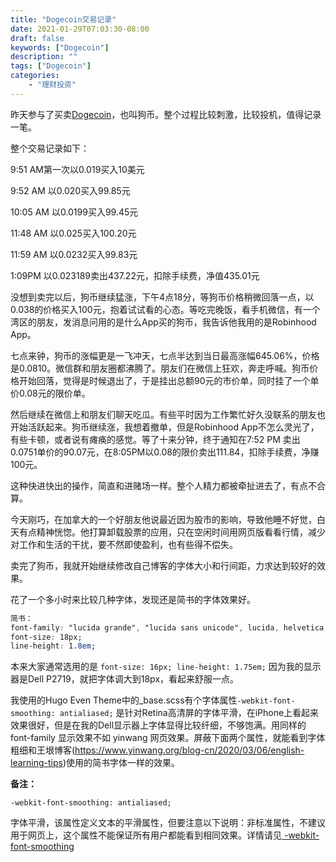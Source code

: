 ```yaml
---
title: "Dogecoin交易记录"
date: 2021-01-29T07:03:30-08:00
draft: false
keywords: ["Dogecoin"]
description: ""
tags: ["Dogecoin"]
categories: 
    - "理财投资"
---
```


昨天参与了买卖[Dogecoin](https://zh.wikipedia.org/wiki/%E5%A4%9A%E5%90%89%E5%B8%81)，也叫狗币。整个过程比较刺激，比较投机，值得记录一笔。

整个交易记录如下：
<!-- more -->

9:51 AM第一次以0.019买入10美元

9:52 AM 以0.020买入99.85元

10:05 AM 以0.0199买入99.45元

11:48 AM 以0.025买入100.20元

11:59 AM 以0.0232买入99.83元

1:09PM 以0.023189卖出437.22元，扣除手续费，净值435.01元

没想到卖完以后，狗币继续猛涨，下午4点18分，等狗币价格稍微回落一点，以0.038的价格买入100元，抱着试试看的心态。等吃完晚饭，看手机微信，有一个湾区的朋友，发消息问用的是什么App买的狗币，我告诉他我用的是Robinhood App。

七点来钟，狗币的涨幅更是一飞冲天，七点半达到当日最高涨幅645.06%，价格是0.0810。微信群和朋友圈都沸腾了。朋友们在微信上狂欢，奔走呼喊。狗币价格开始回落，觉得是时候退出了，于是挂出总额90元的市价单，同时挂了一个单价0.08元的限价单。

然后继续在微信上和朋友们聊天吃瓜。有些平时因为工作繁忙好久没联系的朋友也开始活跃起来。狗币继续涨，我想着撤单，但是Robinhood App不怎么灵光了，有些卡顿，或者说有瘫痪的感觉。等了十来分钟，终于通知在7:52 PM 卖出0.0751单价的90.07元，在8:05PM以0.08的限价卖出111.84，扣除手续费，净赚100元。

这种快进快出的操作，简直和进赌场一样。整个人精力都被牵扯进去了，有点不合算。

今天刚巧，在加拿大的一个好朋友他说最近因为股市的影响，导致他睡不好觉，白天有点精神恍惚。他打算卸载股票的应用，只在空闲时间用网页版看看行情，减少对工作和生活的干扰，要不然即使盈利，也有些得不偿失。

卖完了狗币，我就开始继续修改自己博客的字体大小和行间距，力求达到较好的效果。

花了一个多小时来比较几种字体，发现还是简书的字体效果好。

```css
简书：
font-family: "lucida grande", "lucida sans unicode", lucida, helvetica, "Hiragino Sans GB", "Microsoft YaHei", "WenQuanYi Micro Hei", sans-serif;
font-size: 18px;
line-height: 1.8em;
```

本来大家通常选用的是 ```font-size: 16px; line-height: 1.75em;``` 因为我的显示器是Dell P2719，就把字体调大到18px，看起来舒服一点。

我使用的Hugo Even Theme中的_base.scss有个字体属性``` -webkit-font-smoothing: antialiased; ``` 是针对Retina高清屏的字体平滑，在iPhone上看起来效果很好，但是在我的Dell显示器上字体显得比较纤细，不够饱满。用同样的font-family 显示效果不如 yinwang 网页效果。屏蔽下面两个属性，就能看到字体粗细和王垠博客(https://www.yinwang.org/blog-cn/2020/03/06/english-learning-tips)使用的简书字体一样的效果。



**备注：**

  ```-webkit-font-smoothing: antialiased;```

 字体平滑，该属性定义文本的平滑属性，但要注意以下说明：非标准属性，不建议用于网页上，这个属性不能保证所有用户都能看到相同效果。详情请见[ -webkit-font-smoothing](https://dx-groups.github.io/guide/docs/css/webkit.html#-webkit-font-smoothing) 



